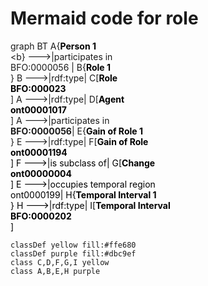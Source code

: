 # Mermaid code for role

graph BT
    A{<span style="color:black"><b>Person 1</b><br><b></b></span><b} --->|participates in <br>BFO:0000056 | B{<span style="color:black"><b>Role 1</b></span><br>}
    B --->|rdf:type| C[<span style="color:black"><b>Role</b><b><br>BFO:000023</b></span><br>]
    A --->|rdf:type| D[<span style="color:black"><b>Agent</b><br><b>ont00001017</b></span><br>]
    A --->|participates in<br><b>BFO:0000056</b>| E{<span style="color:black"><b>Gain of Role 1</b></span><br>}
    E --->|rdf:type| F[<span style="color:black"><b>Gain of Role</b><b><br>ont00001194</b><br>]
    F --->|is subclass of| G[<span style="color:black"><b>Change</b><br><b>ont00000004</b></span><br>]
    E --->|occupies temporal region <br>ont0000199| H{<span style="color:black"><b>Temporal Interval 1</b></span><br>}
    H --->|rdf:type| I[<span style="color:black"><b>Temporal Interval</b><br><b>BFO:0000202</b></span><br>]
    

    classDef yellow fill:#ffe680
    classDef purple fill:#dbc9ef
    class C,D,F,G,I yellow
    class A,B,E,H purple

